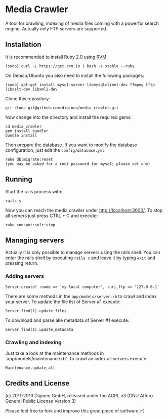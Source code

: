 Media Crawler
=============

A tool for crawling, indexing of media files coming with a powerful search engine.
Actually only FTP servers are supported.



Installation
------------

It is recommended to install Ruby 2.0 using [RVM](http://rvm.io/):

    (sudo) curl -L https://get.rvm.io | bash -s stable --ruby

On Debian/Ubuntu you also need to install the following packages:

    (sudo) apt-get install mysql-server libmysqlclient-dev ffmpeg lftp libxslt-dev libxml2-dev

Clone this repository:

    git clone git@github.com:digineo/media_crawler.git

Now change into the directory and install the required gems:

    cd media_crawler
    gem install bundler
    bundle install

Then prepare the database. If you want to modify the database configuration, just edit the `config/database.yml`.

    rake db:migrate:reset
    (you may be asked for a root password for mysql; please set one)

Running
-------

Start the rails process with:

    rails s

Now you can reach the media crawler under [http://localhost:3000/](http://localhost:3000/).
To stop all servers just press CTRL + C and execute:

    rake sunspot:solr:stop

Managing servers
----------------

Actually it is only possible to manage servers using the rails shell. You can enter the rails shell by executing `rails c` and leave it by typing `exit` and pressing return.

### Adding servers

    Server.create! :name => 'my local computer', :uri_ftp => '127.0.0.1'

There are some methods in the `app/models/server.rb` to crawl and index your server.
To update the file list of Server #1 execute:

    Server.find(1).update_files

To download and parse alle metadata of Server #1 execute:

    Server.find(1).update_metadata

### Crawling and indexing

Just take a look at the maintenance methods in `app/models/maintenance.rb'. To crawl an index all servers execute:

    Maintenance.update_all


Credits and License
-------------------

(c) 2011-2013 Digineo GmbH, released under the AGPL v3 (GNU Affero General Public License Version 3)

Please feel free to fork and improve this great piece of software :-)


